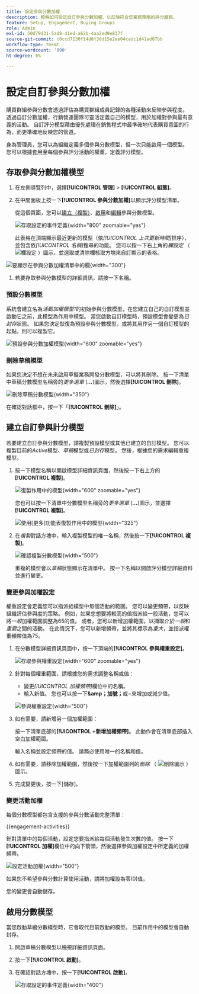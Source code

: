 ```yaml
---
title: 設定參與分數加權
description: 瞭解如何設定自訂參與分數加權，以反映符合您業務策略的評分邏輯。
feature: Setup, Engagement, Buying Groups
role: Admin
exl-id: 50d79d31-5ad8-41ed-a62b-4aa2ed9e837f
source-git-commit: c0ccd7130f14d8f36d15e2ee04cadc1d41ad07bb
workflow-type: tm+mt
source-wordcount: '890'
ht-degree: 0%

---
```


# 設定自訂參與分數加權

購買群組參與分數會透過評估為購買群組成員記錄的各種活動來反映參與程度。 透過自訂分數加權，行銷營運團隊可靈活定義自己的模型，用於加權對參與最有意義的活動。 自訂評分模型藉由優先處理在銷售程式中最準確地代表購買意圖的行為，而更準確地反映您的管道。

身為管理員，您可以為組織定義多個參與分數模型，但一次只能啟用一個模型。 您可以根據套用至每個參與評分活動的權重，定義評分模型。

## 存取參與分數加權模型

1. 在左側導覽列中，選擇&#x200B;**[!UICONTROL 管理]** > **[!UICONTROL 組態]**。

1. 在中間面板上按一下&#x200B;**[!UICONTROL 參與分數加權]**&#x200B;以顯示評分模型清單。

   從這個頁面，您可以[建立（複製）](#create-an-engagement-score-model)、[啟用](#activate-a-score-model)和[編輯](#change-the-engagement-weighting-settings)參與分數模型。

   ![存取設定的事件定義](./assets/configuration-engagement-scoring-list.png){width="800" zoomable="yes"}

   此表格在頂端顯示最近更新的模型（依&#x200B;_[!UICONTROL 上次更新時間]_&#x200B;排序），並包含依&#x200B;_[!UICONTROL 名稱]_&#x200B;搜尋的功能。 您可以按一下右上角的&#x200B;_欄設定_ （ ![欄設定](../assets/do-not-localize/icon-column-settings.svg) ）圖示，並選取或清除欄核取方塊來自訂顯示的表格。

![要顯示在參與分數加權清單中的欄](./assets/configuration-engagement-scoring-list-columns.png){width="300"}

1. 若要存取參與分數模型的詳細資訊，請按一下名稱。

### 預設分數模型

系統會建立名為&#x200B;_活動加權模型1_&#x200B;的初始參與分數模型，在您建立自己的自訂模型並啟動它之前，此模型為作用中模型。 當您啟動自訂模型時，預設模型會變更為&#x200B;_已封存_&#x200B;狀態。 如果您決定恢復為預設參與分數模型，或將其用作另一個自訂模型的起點，則可以複製它。

![預設參與分數加權模型](./assets/configuration-engagement-scoring-model-default.png){width="600" zoomable="yes"}

### 刪除草稿模型

如果您決定不想在未來啟用草擬業務開發分數模型，可以將其刪除。 按一下清單中草稿分數模型名稱旁的&#x200B;_更多選單_ (***...***)圖示，然後選擇&#x200B;**[!UICONTROL 刪除]**。

![刪除草稿分數模型](./assets/configuration-engagement-scoring-model-more-delete.png){width="350"}

在確認對話框中，按一下「**[!UICONTROL 刪除]**」。

## 建立自訂參與計分模型

若要建立自訂參與分數模型，請複製預設模型或其他已建立的自訂模型。 您可以複製目前的&#x200B;_Active_&#x200B;模型、_草稿_&#x200B;模型或&#x200B;_已封存_&#x200B;模型。 然後，根據您的需求編輯重複模型。

1. 按一下模型名稱以開啟模型詳細資訊頁面，然後按一下右上方的&#x200B;**[!UICONTROL 複製]**。

   ![復製作用中的模型](./assets/configuration-engagement-scoring-model-duplicate.png){width="600" zoomable="yes"}

   您也可以按一下清單中分數模型名稱旁的&#x200B;_更多選單_ (***...***)圖示，並選擇&#x200B;**[!UICONTROL 複製]**。

   ![使用[更多]功能表復製作用中的模型](./assets/configuration-engagement-scoring-model-more-duplicate.png){width="325"}

1. 在&#x200B;_複製_&#x200B;對話方塊中，輸入複製模型的唯一名稱，然後按一下&#x200B;**[!UICONTROL 複製]**。

   ![確認複製分數模型](./assets/configuration-engagement-scoring-model-duplicate-dialog.png){width="500"}

   重複的模型會以&#x200B;_草稿_&#x200B;狀態顯示在清單中。 按一下名稱以開啟評分模型詳細資料並進行變更。

### 變更參與加權設定

權重設定會定義您可以指派給模型中每個活動的範圍。 您可以變更頻帶，以反映組織評估參與度的策略。 例如，如果您想要將較高的值指派給一般活動，您可以將&#x200B;_一般_&#x200B;加權範圍調整為65的值。 或者，您可以新增加權範圍，以擷取介於&#x200B;_一般_&#x200B;和&#x200B;_重要_&#x200B;之間的活動。 在此情況下，您可以新增頻帶，並將其標示為&#x200B;_重大_，並指派權重頻帶值為75。

1. 在分數模型詳細資訊頁面中，按一下頂端的&#x200B;**[!UICONTROL 參與權重設定]**。

   ![存取參與權重設定](./assets/configuration-engagement-scoring-model-weight-settings-button.png){width="600" zoomable="yes"}

1. 針對每個權重範圍，請根據您的需求調整名稱或值：

   * 變更&#x200B;_[!UICONTROL 加權頻帶]_&#x200B;欄位中的名稱。
   * 輸入新值。 您也可以按一下&#x200B;**&amp;amp；加號；**&#x200B;或&#x200B;**−**&#x200B;來增加或減少值。

   ![參與權重設定](./assets/configuration-engagement-scoring-model-weight-settings.png){width="500"}

1. 如有需要，請新增另一個加權範圍：

   按一下清單底部的&#x200B;**[!UICONTROL +新增加權頻帶]**。 此動作會在清單底部插入空白加權範圍。

   輸入名稱並設定頻帶的值。 請務必使用唯一的名稱和值。

1. 如有需要，請移除加權範圍，然後按一下加權範圍列的&#x200B;_刪除_ （ ![刪除圖示](../assets/do-not-localize/icon-delete-outline.svg) ）圖示。

1. 完成變更後，按一下[儲存]。**&#x200B;**

### 變更活動加權

每個分數模型都包含支援的參與分數活動完整清單：

{{engagement-activities}}

針對清單中的每個活動，設定您要指派給每個活動發生次數的值。 按一下&#x200B;**[!UICONTROL 加權]**&#x200B;欄位中的向下箭頭，然後選擇參與加權設定中所定義的加權頻帶。

![設定活動加權](./assets/configuration-engagement-scoring-model-set-activity-weighting.png){width="500"}

如果您不希望參與分數計算使用活動，請將加權設為零(0)值。

您的變更會自動儲存。

## 啟用分數模型

當您啟動草繪分數模型時，它會取代目前啟動的模型。 目前作用中的模型會自動封存。

1. 開啟草稿分數模型以檢視詳細資訊頁面。

1. 按一下&#x200B;**[!UICONTROL 啟動]**。

1. 在確認對話方塊中，按一下&#x200B;**[!UICONTROL 啟動]**。

   ![存取設定的事件定義](./assets/configuration-engagement-scoring-activate-dialog.png){width="400"}
